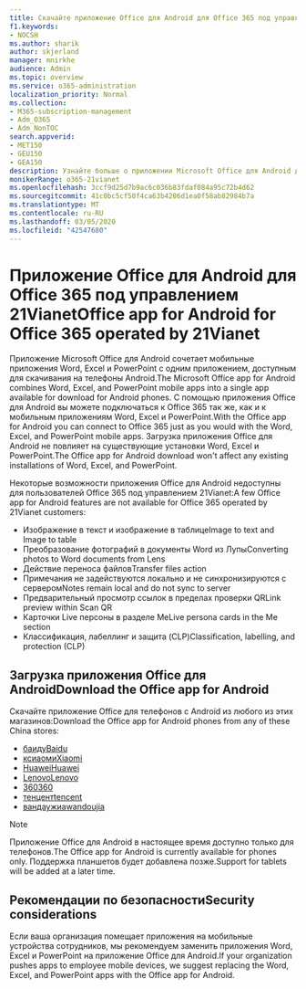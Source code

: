 ```yaml
---
title: Скачайте приложение Office для Android для Office 365 под управлением 21Vianet
f1.keywords:
- NOCSH
ms.author: sharik
author: skjerland
manager: mnirkhe
audience: Admin
ms.topic: overview
ms.service: o365-administration
localization_priority: Normal
ms.collection:
- M365-subscription-management
- Adm_O365
- Adm_NonTOC
search.appverid:
- MET150
- GEU150
- GEA150
description: Узнайте больше о приложении Microsoft Office для Android для Office 365 под управлением 21Vianet и о том, как скачать его для клиентов в Китае.
monikerRange: o365-21vianet
ms.openlocfilehash: 3ccf9d25d7b9ac6c036b83fdaf084a95c72b4d62
ms.sourcegitcommit: 41c0bc5cf50f4ca63b4286d1ea0f58ab82984b7a
ms.translationtype: MT
ms.contentlocale: ru-RU
ms.lasthandoff: 03/05/2020
ms.locfileid: "42547680"
---
```

# <a name="office-app-for-android-for-office-365-operated-by-21vianet"></a><span data-ttu-id="e2df5-103">Приложение Office для Android для Office 365 под управлением 21Vianet</span><span class="sxs-lookup"><span data-stu-id="e2df5-103">Office app for Android for Office 365 operated by 21Vianet</span></span>

<span data-ttu-id="e2df5-104">Приложение Microsoft Office для Android сочетает мобильные приложения Word, Excel и PowerPoint с одним приложением, доступным для скачивания на телефоны Android.</span><span class="sxs-lookup"><span data-stu-id="e2df5-104">The Microsoft Office app for Android combines Word, Excel, and PowerPoint mobile apps into a single app available for download for Android phones.</span></span> <span data-ttu-id="e2df5-105">С помощью приложения Office для Android вы можете подключаться к Office 365 так же, как и к мобильным приложениям Word, Excel и PowerPoint.</span><span class="sxs-lookup"><span data-stu-id="e2df5-105">With the Office app for Android you can connect to Office 365 just as you would with the Word, Excel, and PowerPoint mobile apps.</span></span> <span data-ttu-id="e2df5-106">Загрузка приложения Office для Android не повлияет на существующие установки Word, Excel и PowerPoint.</span><span class="sxs-lookup"><span data-stu-id="e2df5-106">The Office app for Android download won't affect any existing installations of Word, Excel, and PowerPoint.</span></span>

<span data-ttu-id="e2df5-107">Некоторые возможности приложения Office для Android недоступны для пользователей Office 365 под управлением 21Vianet:</span><span class="sxs-lookup"><span data-stu-id="e2df5-107">A few Office app for Android features are not available for Office 365 operated by 21Vianet customers:</span></span>

- <span data-ttu-id="e2df5-108">Изображение в текст и изображение в таблице</span><span class="sxs-lookup"><span data-stu-id="e2df5-108">Image to text and Image to table</span></span> 
- <span data-ttu-id="e2df5-109">Преобразование фотографий в документы Word из Лупы</span><span class="sxs-lookup"><span data-stu-id="e2df5-109">Converting photos to Word documents from Lens</span></span> 
- <span data-ttu-id="e2df5-110">Действие переноса файлов</span><span class="sxs-lookup"><span data-stu-id="e2df5-110">Transfer files action</span></span> 
- <span data-ttu-id="e2df5-111">Примечания не задействуются локально и не синхронизируются с сервером</span><span class="sxs-lookup"><span data-stu-id="e2df5-111">Notes remain local and do not sync to server</span></span>
- <span data-ttu-id="e2df5-112">Предварительный просмотр ссылок в пределах проверки QR</span><span class="sxs-lookup"><span data-stu-id="e2df5-112">Link preview within Scan QR</span></span>
- <span data-ttu-id="e2df5-113">Карточки Live персоны в разделе Me</span><span class="sxs-lookup"><span data-stu-id="e2df5-113">Live persona cards in the Me section</span></span>
- <span data-ttu-id="e2df5-114">Классификация, лабеллинг и защита (CLP)</span><span class="sxs-lookup"><span data-stu-id="e2df5-114">Classification, labelling, and protection (CLP)</span></span>


## <a name="download-the-office-app-for-android"></a><span data-ttu-id="e2df5-115">Загрузка приложения Office для Android</span><span class="sxs-lookup"><span data-stu-id="e2df5-115">Download the Office app for Android</span></span>

<span data-ttu-id="e2df5-116">Скачайте приложение Office для телефонов с Android из любого из этих магазинов:</span><span class="sxs-lookup"><span data-stu-id="e2df5-116">Download the Office app for Android phones from any of these China stores:</span></span>
- [<span data-ttu-id="e2df5-117">баиду</span><span class="sxs-lookup"><span data-stu-id="e2df5-117">Baidu</span></span>](https://shouji.baidu.com/software/26842919.html)
- [<span data-ttu-id="e2df5-118">ксиаоми</span><span class="sxs-lookup"><span data-stu-id="e2df5-118">Xiaomi</span></span>](http://app.mi.com/details?id=com.microsoft.office.officehub&ref=search)
- [<span data-ttu-id="e2df5-119">Huawei</span><span class="sxs-lookup"><span data-stu-id="e2df5-119">Huawei</span></span>](https://appstore.huawei.com/app/C10888510)
- [<span data-ttu-id="e2df5-120">Lenovo</span><span class="sxs-lookup"><span data-stu-id="e2df5-120">Lenovo</span></span>](https://www.lenovomm.com/appdetail/com.microsoft.office.officehub/43003745)
- [<span data-ttu-id="e2df5-121">360</span><span class="sxs-lookup"><span data-stu-id="e2df5-121">360</span></span>](http://zhushou.360.cn/detail/index/soft_id/708682?recrefer=SE_D_office%20mobile)
- [<span data-ttu-id="e2df5-122">тенцент</span><span class="sxs-lookup"><span data-stu-id="e2df5-122">tencent</span></span>](https://sj.qq.com/myapp/detail.htm?apkName=com.microsoft.office.officehub)
- [<span data-ttu-id="e2df5-123">вандаужиа</span><span class="sxs-lookup"><span data-stu-id="e2df5-123">wandoujia</span></span>](https://www.wandoujia.com/apps/1502895)

> [!NOTE]
> <span data-ttu-id="e2df5-124">Приложение Office для Android в настоящее время доступно только для телефонов.</span><span class="sxs-lookup"><span data-stu-id="e2df5-124">The Office app for Android is currently available for phones only.</span></span> <span data-ttu-id="e2df5-125">Поддержка планшетов будет добавлена позже.</span><span class="sxs-lookup"><span data-stu-id="e2df5-125">Support for tablets will be added at a later time.</span></span> 


## <a name="security-considerations"></a><span data-ttu-id="e2df5-126">Рекомендации по безопасности</span><span class="sxs-lookup"><span data-stu-id="e2df5-126">Security considerations</span></span>

<span data-ttu-id="e2df5-127">Если ваша организация помещает приложения на мобильные устройства сотрудников, мы рекомендуем заменить приложения Word, Excel и PowerPoint на приложение Office для Android.</span><span class="sxs-lookup"><span data-stu-id="e2df5-127">If your organization pushes apps to employee mobile devices, we suggest replacing the Word, Excel, and PowerPoint apps with the Office app for Android.</span></span>  


